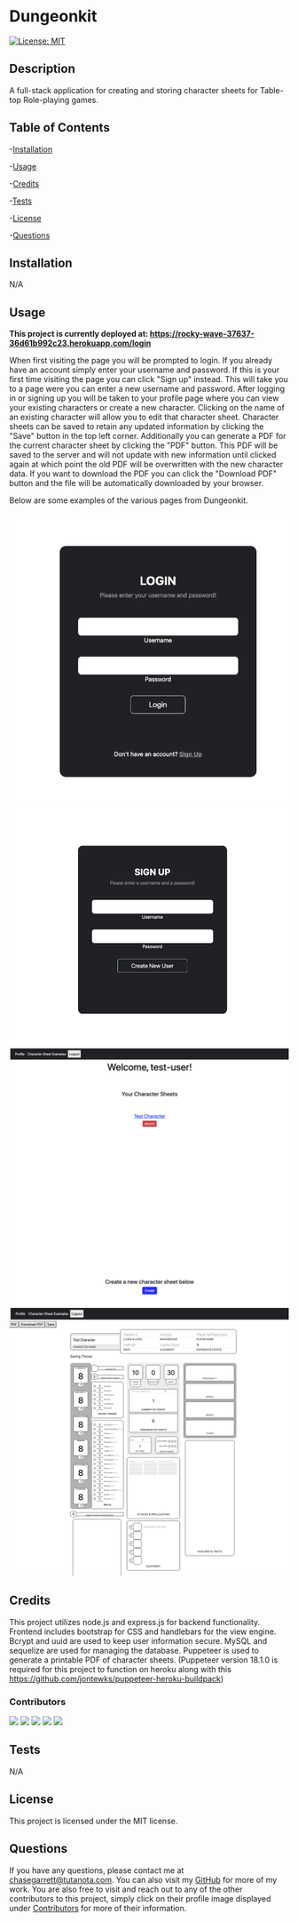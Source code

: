 # Dungeonkit

[![License: MIT](https://img.shields.io/badge/License-MIT-yellow.svg)](https://opensource.org/licenses/MIT)

## Description

A full-stack application for creating and storing character sheets for Table-top Role-playing games.

## Table of Contents

-[Installation](#installation)

-[Usage](#usage)

-[Credits](#credits)

-[Tests](#tests)

-[License](#license)

-[Questions](#questions)

## Installation

N/A

## Usage
**This project is currently deployed at: https://rocky-wave-37637-36d61b992c23.herokuapp.com/login**

When first visiting the page you will be prompted to login. If you already have an account simply enter your username and password. If this is your first time visiting the page you can click "Sign up" instead. This will take you to a page were you can enter a new username and password.
After logging in or signing up you will be taken to your profile page where you can view your existing characters or create a new character. Clicking on the name of an existing character will allow you to edit that character sheet. Character sheets can be saved to retain any updated information by clicking the "Save" button in the top left corner. Additionally you can generate a PDF for the current character sheet by clicking the "PDF" button. This PDF will be saved to the server and will not update with new information until clicked again at which point the old PDF will be overwritten with the new character data. If you want to download the PDF you can click the "Download PDF" button and the file will be automatically downloaded by your browser.

Below are some examples of the various pages from Dungeonkit.

![login page](/screenshots/login.png)
![signup page](/screenshots/signup.png)
![profile page](/screenshots/profile.png)
![character sheet](/screenshots/charsheet.png)

## Credits

This project utilizes node.js and express.js for backend functionality. Frontend includes bootstrap for CSS and handlebars for the view engine. Bcrypt and uuid are used to keep user information secure. MySQL and sequelize are used for managing the database. Puppeteer is used to generate a printable PDF of character sheets. (Puppeteer version 18.1.0 is required for this project to function on heroku along with this https://github.com/jontewks/puppeteer-heroku-buildpack)

### **Contributors**

[![](https://github.com/Chase-Garrett.png?size=50)](https://github.com/Chase-Garrett)
[![](https://github.com/dan-watkins.png?size=50)](https://github.com/dan-watkins)
[![](https://github.com/brycehadl.png?size=50)](https://github.com/brycehadl)
[![](https://github.com/TooSparky.png?size=50)](https://github.com/TooSparky)
[![](https://github.com/bryanreyes8991.png?size=50)](https://github.com/bryanreyes8991)

## Tests

N/A

## License

This project is licensed under the MIT license.

## Questions
 If you have any questions, please contact me at chasegarrett@tutanota.com. You can also visit my [GitHub](https://github.com/Chase-Garrett) for more of my work. You are also free to visit and reach out to any of the other contributors to this project, simply click on their profile image displayed under [Contributors](#contributors) for more of their information.
